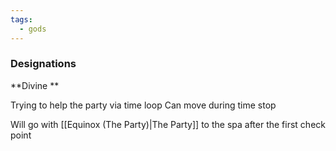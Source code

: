 ```yaml
---
tags:
  - gods
---
```

### Designations
**Divine **

Trying to help the party via time loop
Can move during time stop


Will go with [[Equinox (The Party)|The Party]] to the spa after the first check point

